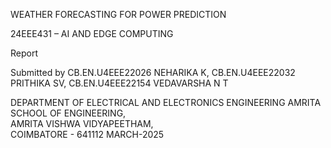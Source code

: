 WEATHER FORECASTING FOR POWER 
PREDICTION 
 
24EEE431 – AI AND EDGE COMPUTING 
 
 
Report 
 
 
Submitted by 
                    CB.EN.U4EEE22026 NEHARIKA K,
CB.EN.U4EEE22032 PRITHIKA SV, 
CB.EN.U4EEE22154 VEDAVARSHA N T 
                         
 
 
DEPARTMENT OF ELECTRICAL AND ELECTRONICS 
ENGINEERING 
AMRITA SCHOOL OF ENGINEERING,  
AMRITA VISHWA VIDYAPEETHAM,  
COIMBATORE - 641112 
MARCH-2025
